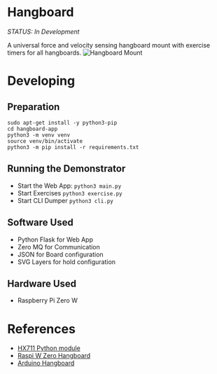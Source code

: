 # Hangboard 

*STATUS: In Development*

A universal force and velocity sensing hangboard mount with exercise timers for all hangboards.
![Hangboard Mount](./images/IsometrixBoard.png)


# Developing

## Preparation
``` 
sudo apt-get install -y python3-pip
cd hangboard-app
python3 -m venv venv
source venv/bin/activate
python3 -m pip install -r requirements.txt
```

## Running the Demonstrator
+ Start the Web App: `python3 main.py`
+ Start Exercises `python3 exercise.py`
+ Start CLI Dumper `python3 cli.py`

## Software Used
- Python Flask for Web App
- Zero MQ for Communication
- JSON for Board configuration
- SVG Layers for hold configuration

## Hardware Used
- Raspberry Pi Zero W


# References
+ [HX711 Python module](https://github.com/gandalf15/HX711/)
+ [Raspi W Zero Hangboard](https://github.com/adrianlzt/piclimbing)
+ [Arduino Hangboard](https://github.com/oalam/isometryx)

